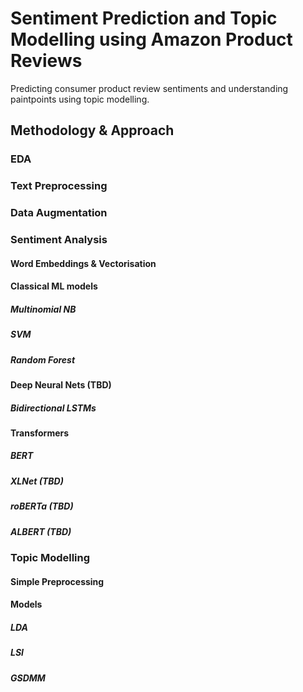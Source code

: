 # Sentiment Prediction and Topic Modelling using Amazon Product Reviews
Predicting consumer product review sentiments and understanding paintpoints using topic modelling.

## Methodology & Approach
### EDA

### Text Preprocessing

### Data Augmentation

### Sentiment Analysis
#### Word Embeddings & Vectorisation

#### Classical ML models
##### Multinomial NB
##### SVM
##### Random Forest

#### Deep Neural Nets (TBD)
##### Bidirectional LSTMs

#### Transformers
##### BERT
##### XLNet (TBD)
##### roBERTa (TBD)
##### ALBERT (TBD)

### Topic Modelling
#### Simple Preprocessing
#### Models
##### LDA
##### LSI
##### GSDMM
